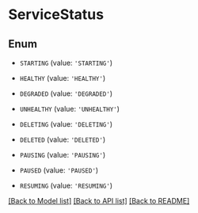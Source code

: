# ServiceStatus


## Enum

* `STARTING` (value: `'STARTING'`)

* `HEALTHY` (value: `'HEALTHY'`)

* `DEGRADED` (value: `'DEGRADED'`)

* `UNHEALTHY` (value: `'UNHEALTHY'`)

* `DELETING` (value: `'DELETING'`)

* `DELETED` (value: `'DELETED'`)

* `PAUSING` (value: `'PAUSING'`)

* `PAUSED` (value: `'PAUSED'`)

* `RESUMING` (value: `'RESUMING'`)

[[Back to Model list]](../README.md#documentation-for-models) [[Back to API list]](../README.md#documentation-for-api-endpoints) [[Back to README]](../README.md)


